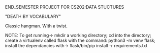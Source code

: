 END_SEMESTER PROJECT FOR CS202:DATA STUCTURES

"DEATH BY VOCABULARY"

Classic hangman. With a twist.


NOTE:
To get running->
mkdir a working directory;
cd into the directory;
create a virtualenv called flask with the command: python3 -m venv flask;
install the dependancies with->
flask/bin/pip install -r requirements.txt
 
